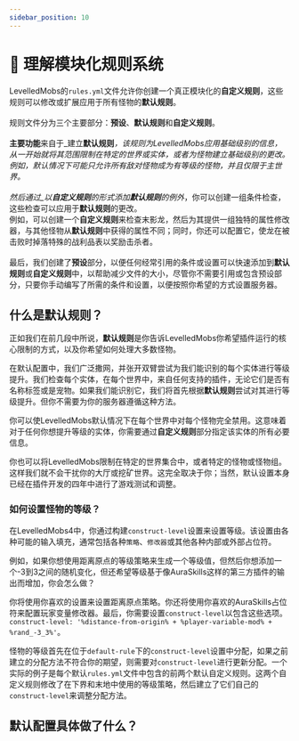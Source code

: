 ```yaml
---
sidebar_position: 10
---
```


# 🌟 理解模块化规则系统

LevelledMobs的`rules.yml`文件允许你创建一个真正模块化的**自定义规则**，这些规则可以修改或扩展应用于所有怪物的**默认规则**。\
\
规则文件分为三个主要部分：**预设**、**默认规则**和**自定义规则**。\
\
**主要功能**来自于_建立**默认规则**_，该规则为LevelledMobs应用基础级别的信息，从一开始就将其范围限制在特定的世界或实体，或者为怪物建立基础级别的更改。\
例如，默认情况下可能只允许所有敌对怪物成为有等级的怪物，并且仅限于主世界。\
\
然后通过_以**自定义规则**的形式添加**默认规则**的例外_，你可以创建一组条件检查，这些检查可以应用于**默认规则**的更改。\
例如，可以创建一个**自定义规则**来检查末影龙，然后为其提供一组独特的属性修改器，与其他怪物从**默认规则**中获得的属性不同；同时，你还可以配置它，使龙在被击败时掉落特殊的战利品表以奖励击杀者。\
\
最后，我们创建了**预设**部分，以便任何经常引用的条件或设置可以快速添加到**默认规则**或**自定义规则**中，以帮助减少文件的大小，尽管你不需要引用或包含预设部分，只要你手动编写了所需的条件和设置，以便按照你希望的方式设置服务器。



## 什么是默认规则？

正如我们在前几段中所说，**默认规则**是你告诉LevelledMobs你希望插件运行的核心限制的方式，以及你希望如何处理大多数怪物。&#x20;

在默认配置中，我们广泛撒网，并张开双臂尝试为我们能识别的每个实体进行等级提升。我们检查每个实体，在每个世界中，来自任何支持的插件，无论它们是否有名称标签或是宠物。如果我们能识别它，我们将首先根据**默认规则**尝试对其进行等级提升。但你不需要为你的服务器遵循这种方法。

你可以使LevelledMobs默认情况下在每个世界中对每个怪物完全禁用。这意味着对于任何你想提升等级的实体，你需要通过**自定义规则**部分指定该实体的所有必要信息。

你也可以将LevelledMobs限制在特定的世界集合中，或者特定的怪物或怪物组。这样我们就不会干扰你的大厅或挖矿世界。这完全取决于你；当然，默认设置本身已经在插件开发的四年中进行了游戏测试和调整。



### 如何设置怪物的等级？

在LevelledMobs4中，你通过构建`construct-level`设置来设置等级。该设置由各种可能的输入填充，通常包括各种`策略`、`修改器`或其他各种内部或外部占位符。&#x20;

例如，如果你想使用距离原点的等级策略来生成一个等级值，但然后你想添加一个-3到3之间的随机变化，但还希望等级基于像AuraSkills这样的第三方插件的输出而增加，你会怎么做？

你将使用你喜欢的设置来设置距离原点策略。你还将使用你喜欢的AuraSkills占位符来配置玩家变量修改器。最后，你需要设置`construct-level`以包含这些选项。\
`construct-level: '%distance-from-origin% + %player-variable-mod% + %rand_-3_3%'`。

怪物的等级首先在位于`default-rule`下的`construct-level`设置中分配，如果之前建立的分配方法不符合你的期望，则需要对`construct-level`进行更新分配。一个实际的例子是每个默认`rules.yml`文件中包含的前两个默认自定义规则。这两个自定义规则修改了在下界和末地中使用的等级策略，然后建立了它们自己的`construct-level`来调整分配方法。&#x20;

## 默认配置具体做了什么？
